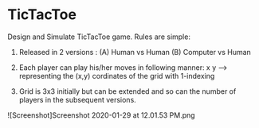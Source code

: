 # TicTacToe

Design and Simulate TicTacToe game. Rules are simple:
1. Released in 2 versions : (A) Human vs Human
                            (B) Computer vs Human

2. Each player can play his/her moves in following manner:
   x y --> representing the (x,y) cordinates of the grid with 1-indexing

3. Grid is 3x3 initially but can be extended and so can the number of players in the subsequent versions.

![Screenshot]Screenshot 2020-01-29 at 12.01.53 PM.png
